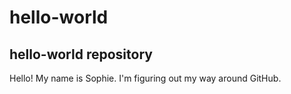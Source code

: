 # hello-world
## hello-world repository

Hello! My name is Sophie. I'm figuring out my way around GitHub. 
